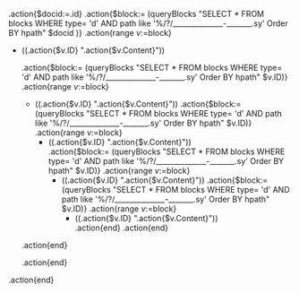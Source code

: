 .action{$docid:=.id}
.action{$block:= (queryBlocks "SELECT * FROM blocks WHERE type= 'd' AND path like '%/?/______________-_______.sy' Order BY hpath" $docid )}
.action{range $v:=$block} 
- ((.action{$v.ID} ".action{$v.Content}")) 


    .action{$block:= (queryBlocks "SELECT * FROM blocks WHERE type= 'd' AND path like '%/?/______________-_______.sy' Order BY hpath" $v.ID)}
    .action{range $v:=$block}
    - ((.action{$v.ID} ".action{$v.Content}")) 
      .action{$block:= (queryBlocks "SELECT * FROM blocks WHERE type= 'd' AND path like '%/?/______________-_______.sy' Order BY hpath" $v.ID)}
      .action{range $v:=$block}
      - ((.action{$v.ID} ".action{$v.Content}"))   
        .action{$block:= (queryBlocks "SELECT * FROM blocks WHERE type= 'd' AND path like '%/?/______________-_______.sy' Order BY hpath" $v.ID)}
        .action{range $v:=$block}
        - ((.action{$v.ID} ".action{$v.Content}")) 
            .action{$block:= (queryBlocks "SELECT * FROM blocks WHERE type= 'd' AND path like '%/?/______________-_______.sy' Order BY hpath" $v.ID)}
            .action{range $v:=$block}
            - ((.action{$v.ID} ".action{$v.Content}"))   
            .action{end}
        .action{end}

     .action{end}                
            
    .action{end}
              
.action{end}


